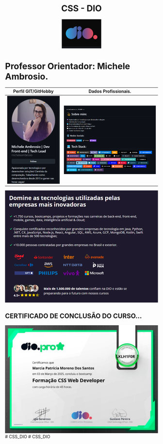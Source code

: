 
<div align="center"><h1>CSS - DIO</h1><img src="./assets/icon-dio.png" alt="Icone DO CURSO CSS DA DIO"></div>


Professor Orientador: Michele Ambrosio.
=======



| Perfil GIT/GitHobby | Dados Profissionais. |
|---------------------------------------------|----------------------------------------| 
|<a href="https://github.com/felipeAguiarCode/felipeAguiarCode"> <img src="./assets/foto_orientadora.png" alt="Foto do pefil Michele Ambrosio"></a> | <a href="https://github.com/felipeAguiarCode/felipeAguiarCode"><Img src="./assets/perfil-orientadora.png" alt="Dados porfissionais do professor"></a> |

<img src="./assets/parcerias-dio.png" alt="Info placar da DIO">

## CERTIFICADO DE CONCLUSÃO DO CURSO...
<img src="./assets/certificado.png" alt="Certificado de conclusão do curso de Logica de Programação">
# CSS_DIO
# CSS_DIO
